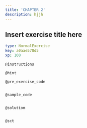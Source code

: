 ```yaml
---
title: 'CHAPTER 2'
description: hjjh
---
```


## Insert exercise title here

```yaml
type: NormalExercise
key: a0aae578d5
xp: 100
```



`@instructions`


`@hint`


`@pre_exercise_code`
```{r}

```

`@sample_code`
```{r}

```

`@solution`
```{r}

```

`@sct`
```{r}

```
